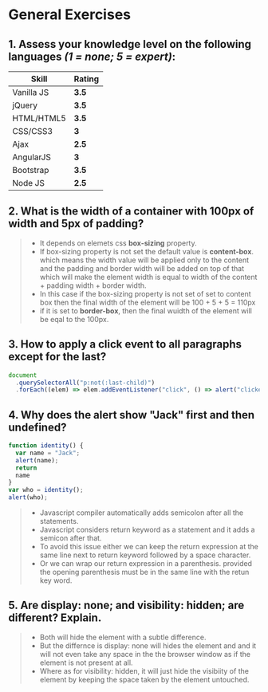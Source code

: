 # General Exercises
## 1. Assess your knowledge level on the following languages *(1 = none; 5 = expert)*:

| Skill | Rating |
| ----------- | ----------- |
| Vanilla JS | **3.5** |
| jQuery | **3.5** |
| HTML/HTML5 | **3.5** |
| CSS/CSS3 | **3** |
| Ajax | **2.5** |
| AngularJS | **3** |
| Bootstrap | **3.5** |
| Node JS | **2.5** |
<!-- 
> - Vanilla JS - **3.5**
> - jQuery - **3.5**
> - HTML/HTML5 - **3.5**
> - CSS/CSS3 - **3**
> - Ajax - **2.5**
> - AngularJS - **3**
> - Bootstrap - **3.5**
> - Node JS - **2.5** -->

## 2. What is the width of a container with 100px of width and 5px of padding?

> - It depends on elemets css **box-sizing** property.
> - If box-sizing property is not set the default value is **content-box**. which means the width value will be applied only to the content and the padding and border width will be added on top of that which will make the element width is equal to width of the content + padding width + border width.
> - In this case if the box-sizing property is not set of set to content box then the final width of the element will be 100 + 5 + 5 = 110px
> - if it is set to **border-box**, then the final wuidth of the element will be eqal to the 100px.

## 3. How to apply a click event to all paragraphs except for the last?
```javascript
document
  .querySelectorAll("p:not(:last-child)")
  .forEach((elem) => elem.addEventListener("click", () => alert("clicked")));
```
 
## 4. Why does the alert show "Jack" first and then undefined?
```javascript
function identity() {
  var name = "Jack";
  alert(name);
  return
  name
}
var who = identity();
alert(who);
```
>- Javascript compiler automatically adds semicolon after all the statements.
>- Javascript considers return keyword as a statement and it adds a semicon after that.
>- To avoid this issue either we can keep the return expression at the same line next to return keyword followed by a space character.
>- Or we can wrap our return expression in a parenthesis. provided the opening parenthesis must be in the same line with the retun key word.

## 5. Are display: none; and visibility: hidden; are different? Explain.
>- Both will hide the element with a subtle difference.
>- But the differnce is display: none will hides the element and and it will not even take any space in the the browser window as if the element is not present at all.
>- Where as for visibility: hidden, it will just hide the visibiity of the element by keeping the space taken by the element untouched. 